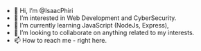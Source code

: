 - 👋 Hi, I’m @IsaacPhiri
- 👀 I’m interested in Web Development and CyberSecurity.
- 🌱 I’m currently learning JavaScript (NodeJs, Express),
- 💞️ I’m looking to collaborate on anything related to my interests.
- 📫 How to reach me - right here.

<!---
IsaacPhiri/IsaacPhiri is a ✨ special ✨ repository because its `README.md` (this file) appears on your GitHub profile.
You can click the Preview link to take a look at your changes.
--->
